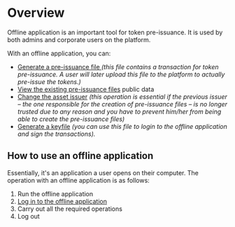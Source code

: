 
# Overview

Offline application is an important tool for token pre-issuance. It is used by both admins and corporate users on the platform.

With an offline application, you can:



*   [Generate a pre-issuance file ](./pre-issuance-file-generation.html)_(this file contains a transaction for token pre-issuance. A user will later upload this file to the platform to actually pre-issue the tokens.)_
* [View the existing pre-issuance files](./pre-issuance-file-review.html) public data
*  [Change the asset issuer](./change-asset-issuer.html) _(this operation is essential if the previous issuer – the one responsible for the creation of pre-issuance files – is no longer trusted due to any reason and you have to prevent him/her from being able to create the pre-issuance files)_
* [Generate a keyfile](./keyfile-generation.html) _(you can use this file to login to the offline application and sign the transactions)._


## How to use an offline application

Essentially, it's an application a user opens on their computer. The operation with an offline application is as follows:



1.  Run the offline application
1.  [Log in to the offline application](login-to-the-offline-application.html)
1.  Carry out all the required operations
1.  Log out